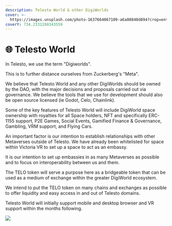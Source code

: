 ```yaml
---
description: Telesto World & other DigiWorlds
cover: >-
  https://images.unsplash.com/photo-1637664067109-a6a00840d894?crop=entropy&cs=srgb&fm=jpg&ixid=MnwxOTcwMjR8MHwxfHNlYXJjaHw4fHxtZXRhdmVyc2V8ZW58MHx8fHwxNjQxNzYzNDQ3&ixlib=rb-1.2.1&q=85
coverY: 734.2331288343559
---
```


# 🌐 Telesto World

In Telesto, we use the term "Digiworlds".

This is to further distance ourselves from Zuckerberg's "Meta".&#x20;

We believe that Telesto World and any other DigiWorlds should be owned by the DAO, with the major decisions and proposals carried out via governance. We believe the tools that we use for development should also be open source licensed (ie Godot, Celo, Chainlink).

Some of the key features of Telesto World will include DigiWorld space ownership with royalties for all Space holders, NFT and specifically ERC-1155 support, P2E Games, Social Events, Gamified Finance & Governance, Gambling, VRM support, and Flying Cars.

An important factor is our intention to establish relationships with other Metaverses outside of Telesto. We have already been whitelisted for space within Victoria VR to set up a space to act as an embassy.&#x20;

It is our intention to set up embassies in as many Metaverses as possible and to focus on interoperability between us and them.&#x20;

The TELO token will serve a purpose here as a bridgeable token that can be used as a medium of exchange within the greater DigiWorld ecosystem.&#x20;

We intend to put the TELO token on many chains and exchanges as possible to offer liquidity and easy access in and out of Telesto domains.

Telesto World will initially support mobile and desktop browser and VR support within the months following.&#x20;

![](../.gitbook/assets/DesktopVidya\_Trim.gif)
